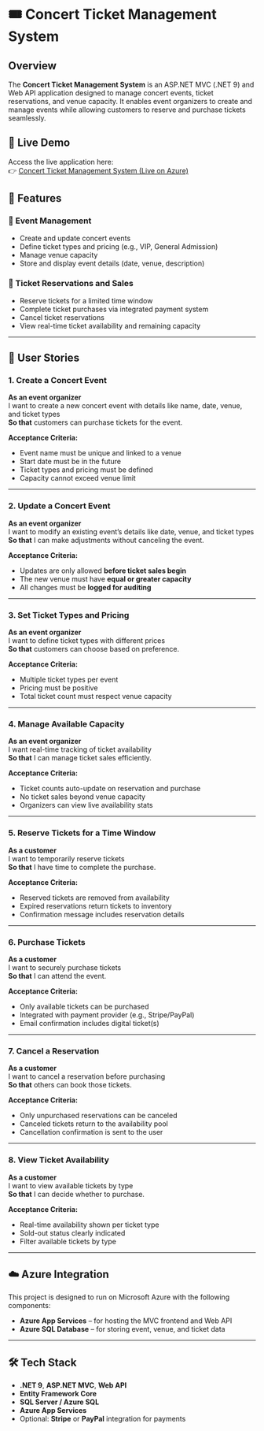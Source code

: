 # 🎟️ Concert Ticket Management System

## Overview
The **Concert Ticket Management System** is an ASP.NET MVC (.NET 9) and Web API application designed to manage concert events, ticket reservations, and venue capacity. It enables event organizers to create and manage events while allowing customers to reserve and purchase tickets seamlessly.

## 🔗 Live Demo
Access the live application here:  
👉 [Concert Ticket Management System (Live on Azure)](https://concertticketwebapi-cjhtewe8cpfyfqe3.westus2-01.azurewebsites.net)

## 🚀 Features

### 🎫 Event Management
- Create and update concert events
- Define ticket types and pricing (e.g., VIP, General Admission)
- Manage venue capacity
- Store and display event details (date, venue, description)

### 🛒 Ticket Reservations and Sales
- Reserve tickets for a limited time window
- Complete ticket purchases via integrated payment system
- Cancel ticket reservations
- View real-time ticket availability and remaining capacity

---

## 👤 User Stories

### 1. Create a Concert Event
**As an event organizer**  
I want to create a new concert event with details like name, date, venue, and ticket types  
**So that** customers can purchase tickets for the event.

**Acceptance Criteria:**
- Event name must be unique and linked to a venue
- Start date must be in the future
- Ticket types and pricing must be defined
- Capacity cannot exceed venue limit

---

### 2. Update a Concert Event
**As an event organizer**  
I want to modify an existing event’s details like date, venue, and ticket types  
**So that** I can make adjustments without canceling the event.

**Acceptance Criteria:**
- Updates are only allowed **before ticket sales begin**
- The new venue must have **equal or greater capacity**
- All changes must be **logged for auditing**

---

### 3. Set Ticket Types and Pricing
**As an event organizer**  
I want to define ticket types with different prices  
**So that** customers can choose based on preference.

**Acceptance Criteria:**
- Multiple ticket types per event
- Pricing must be positive
- Total ticket count must respect venue capacity

---

### 4. Manage Available Capacity
**As an event organizer**  
I want real-time tracking of ticket availability  
**So that** I can manage ticket sales efficiently.

**Acceptance Criteria:**
- Ticket counts auto-update on reservation and purchase
- No ticket sales beyond venue capacity
- Organizers can view live availability stats

---

### 5. Reserve Tickets for a Time Window
**As a customer**  
I want to temporarily reserve tickets  
**So that** I have time to complete the purchase.

**Acceptance Criteria:**
- Reserved tickets are removed from availability
- Expired reservations return tickets to inventory
- Confirmation message includes reservation details

---

### 6. Purchase Tickets
**As a customer**  
I want to securely purchase tickets  
**So that** I can attend the event.

**Acceptance Criteria:**
- Only available tickets can be purchased
- Integrated with payment provider (e.g., Stripe/PayPal)
- Email confirmation includes digital ticket(s)

---

### 7. Cancel a Reservation
**As a customer**  
I want to cancel a reservation before purchasing  
**So that** others can book those tickets.

**Acceptance Criteria:**
- Only unpurchased reservations can be canceled
- Canceled tickets return to the availability pool
- Cancellation confirmation is sent to the user

---

### 8. View Ticket Availability
**As a customer**  
I want to view available tickets by type  
**So that** I can decide whether to purchase.

**Acceptance Criteria:**
- Real-time availability shown per ticket type
- Sold-out status clearly indicated
- Filter available tickets by type

---

## ☁️ Azure Integration

This project is designed to run on Microsoft Azure with the following components:

- **Azure App Services** – for hosting the MVC frontend and Web API
- **Azure SQL Database** – for storing event, venue, and ticket data

---

## 🛠 Tech Stack

- **.NET 9**, **ASP.NET MVC**, **Web API**
- **Entity Framework Core**
- **SQL Server / Azure SQL**
- **Azure App Services**
- Optional: **Stripe** or **PayPal** integration for payments
